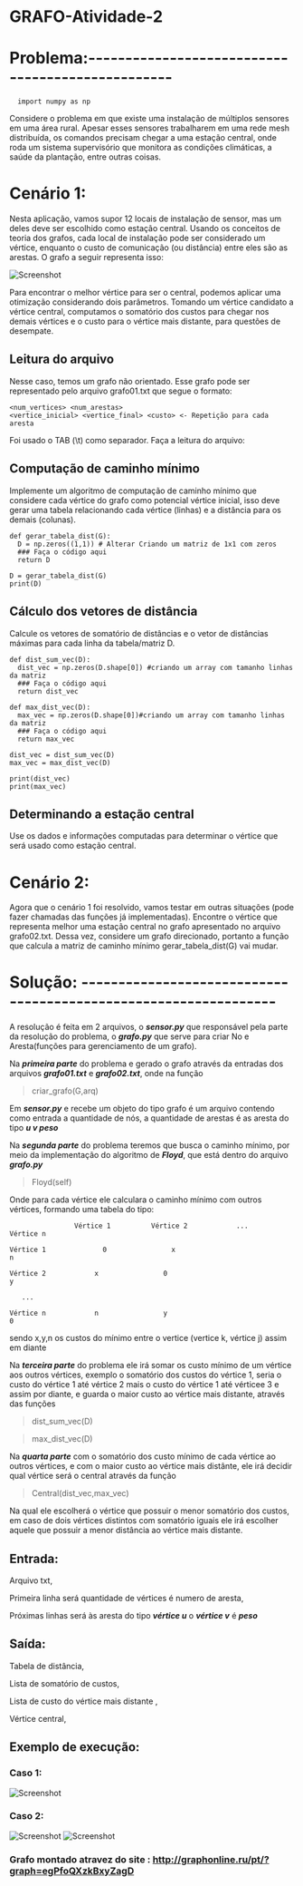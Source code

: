 # GRAFO-Atividade-2

# Problema:-------------------------------------------------

```
  import numpy as np
```

Considere o problema em que existe uma instalação de múltiplos sensores em uma área rural. Apesar esses sensores trabalharem em uma rede mesh distribuída, os comandos precisam chegar a uma estação central, onde roda um sistema supervisório que monitora as condições climáticas, a saúde da plantação, entre outras coisas.

# Cenário 1:
Nesta aplicação, vamos supor 12 locais de instalação de sensor, mas um deles deve ser escolhido como estação central. Usando os conceitos de teoria dos grafos, cada local de instalação pode ser considerado um vértice, enquanto o custo de comunicação (ou distância) entre eles são as arestas. O grafo a seguir representa isso:

![Screenshot](grafo.jpg)

Para encontrar o melhor vértice para ser o central, podemos aplicar uma otimização considerando dois parâmetros. Tomando um vértice candidato a vértice central, computamos o somatório dos custos para chegar nos demais vértices e o custo para o vértice mais distante, para questões de desempate.

## Leitura do arquivo

Nesse caso, temos um grafo não orientado. Esse grafo pode ser representado pelo arquivo grafo01.txt que segue o formato:
```
<num_vertices> <num_arestas>
<vertice_inicial> <vertice_final> <custo> <- Repetição para cada aresta
```

Foi usado o TAB (\t) como separador. Faça a leitura do arquivo:
                                
## Computação de caminho mínimo
                                               
Implemente um algoritmo de computação de caminho mínimo que considere cada vértice do grafo como potencial vértice inicial, isso deve gerar uma tabela relacionando cada vértice (linhas) e a distância para os demais (colunas).

```
def gerar_tabela_dist(G):
  D = np.zeros((1,1)) # Alterar Criando um matriz de 1x1 com zeros
  ### Faça o código aqui
  return D

D = gerar_tabela_dist(G)
print(D)                    
```
                
## Cálculo dos vetores de distância
                                               
Calcule os vetores de somatório de distâncias e o vetor de distâncias máximas para cada linha da tabela/matriz D.
                                               
```
def dist_sum_vec(D):
  dist_vec = np.zeros(D.shape[0]) #criando um array com tamanho linhas da matriz 
  ### Faça o código aqui
  return dist_vec

def max_dist_vec(D):
  max_vec = np.zeros(D.shape[0])#criando um array com tamanho linhas da matriz
  ### Faça o código aqui
  return max_vec

dist_vec = dist_sum_vec(D)
max_vec = max_dist_vec(D)

print(dist_vec)
print(max_vec)
```
                                               
## Determinando a estação central
                                               
Use os dados e informações computadas para determinar o vértice que será usado como estação central.
                                               
# Cenário 2:
                                               
Agora que o cenário 1 foi resolvido, vamos testar em outras situações (pode fazer chamadas das funções já implementadas). Encontre o vértice que representa melhor uma estação central no grafo apresentado no arquivo grafo02.txt. Dessa vez, considere um grafo direcionado, portanto a função que calcula a matriz de caminho mínimo gerar_tabela_dist(G) vai mudar.

# Solução: ----------------------------------------------------------------

  A resolução é feita em 2 arquivos, o ***sensor.py*** que responsável pela parte da resolução do problema, o ***grafo.py*** que serve para criar No e Aresta(funções para gerenciamento de um grafo).
 
  Na ***primeira parte*** do problema e gerado o grafo através da entradas dos arquivos ***grafo01.txt*** e ***grafo02.txt***, onde na função
  
 > criar_grafo(G,arq)
 
  Em ***sensor.py*** e  recebe um objeto do tipo grafo é um arquivo contendo como entrada a quantidade de nós, a quantidade de arestas é as aresta do tipo ***u v peso***
  
  Na ***segunda parte*** do problema teremos que busca o caminho mínimo, por meio da implementação do algoritmo de  ***Floyd***, que está dentro do arquivo ***grafo.py***
  
> Floyd(self)

  Onde para cada vértice ele calculara o caminho mínimo com outros vértices, formando uma tabela do tipo:
  
  ```
                  Vértice 1          Vértice 2            ...         Vértice n
  
  Vértice 1     	     0                x                                n
  
  Vértice 2            x                0                                y
  
     ...
     
  Vértice n            n                y                                0
  ```
              	
  
  sendo x,y,n os custos do mínimo entre o vertice (vertice k, vértice j) assim em diante
  
  Na ***terceira parte*** do problema ele irá somar os custo mínimo de um vértice aos outros vértices, exemplo o somatório dos custos do vértice 1, seria o custo do vértice 1 até vértice 2 mais o custo do vértice 1 até vérticee 3 e assim por diante, e guarda o maior custo ao vértice mais distante, através das funções
  
> dist_sum_vec(D)

> max_dist_vec(D)

 Na ***quarta parte*** com o somatório dos custo mínimo de cada vértice ao outros vértices, e com o maior custo ao vértice mais distânte, ele irá decidir qual vértice será o central através da função 
 
 > Central(dist_vec,max_vec)
 
 Na qual ele escolherá o vértice que possuir o menor  somatório dos custos, em caso de dois vértices distintos com somatório iguais ele irá escolher aquele que possuir a menor distância ao vértice mais distante.


## Entrada: 
  Arquivo txt,
  
  Primeira linha será quantidade de vértices é numero de aresta, 
  
  Próximas linhas será às aresta do tipo ***vértice u*** o ***vértice v*** é ***peso***
  
## Saída:
  Tabela de distância,
  
  Lista de somatório de custos,
  
  Lista de custo do vértice mais distante ,
  
  Vértice central,
  
## Exemplo de execução:
### Caso 1: 
![Screenshot](caso1.png)
### Caso 2:
![Screenshot](caso2.png)
![Screenshot](grafocaso2.png)
### Grafo montado atravez do site : http://graphonline.ru/pt/?graph=egPfoQXzkBxyZagD
